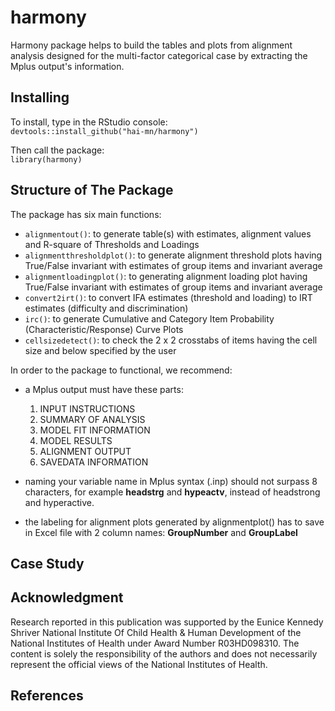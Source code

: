 # harmony

Harmony package helps to build the tables and plots from alignment analysis designed for the multi-factor categorical case by extracting the Mplus output's information. 

## Installing

To install, type in the RStudio console:  
`devtools::install_github("hai-mn/harmony")`

Then call the package:  
`library(harmony)`

## Structure of The Package
The package has six main functions:
- `alignmentout()`: to generate table(s) with estimates, alignment values and R-square of Thresholds and Loadings
- `alignmentthresholdplot()`: to generate alignment threshold plots having True/False invariant with estimates of group items and invariant average
- `alignmentloadingplot()`: to generating alignment loading plot having True/False invariant with estimates of group items and invariant average
- `convert2irt()`: to convert IFA estimates (threshold and loading) to IRT estimates (difficulty and discrimination)
- `irc()`: to generate Cumulative and Category Item Probability (Characteristic/Response) Curve Plots
- `cellsizedetect()`: to check the 2 x 2 crosstabs of items having the cell size and below specified by the user   

In order to the package to functional, we recommend:  
- a Mplus output must have these parts:  
    1. INPUT INSTRUCTIONS
    2. SUMMARY OF ANALYSIS
    3. MODEL FIT INFORMATION
    4. MODEL RESULTS
    5. ALIGNMENT OUTPUT
    6. SAVEDATA INFORMATION
- naming your variable name in Mplus syntax (.inp) should not surpass 8 characters, for example __headstrg__ and __hypeactv__, instead of headstrong and hyperactive.  

- the labeling for alignment plots generated by alignmentplot() has to save in Excel file with 2 column names: __GroupNumber__ and __GroupLabel__

## Case Study


## Acknowledgment

Research reported in this publication was supported by the Eunice Kennedy Shriver National Institute Of Child Health & Human Development of the National Institutes of Health under Award Number R03HD098310. The content is solely the responsibility of the authors and does not necessarily represent the official views of the National Institutes of Health.

## References
